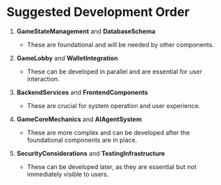# Suggested Development Order

1. **GameStateManagement** and **DatabaseSchema**
   - These are foundational and will be needed by other components.

2. **GameLobby** and **WalletIntegration**
   - These can be developed in parallel and are essential for user interaction.

3. **BackendServices** and **FrontendComponents**
   - These are crucial for system operation and user experience.

4. **GameCoreMechanics** and **AIAgentSystem**
   - These are more complex and can be developed after the foundational components are in place.

5. **SecurityConsiderations** and **TestingInfrastructure**
   - These can be developed later, as they are essential but not immediately visible to users. 